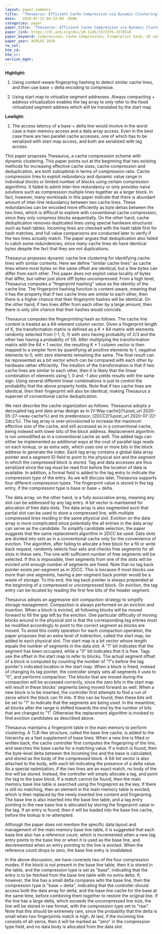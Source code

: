 ```yaml
---
layout: paper-summary
title:  "Thesaurus: Efficient Cache Compression via Dynamic Clustering"
date:   2020-07-23 04:33:00 -0500
categories: paper
paper_title: "Thesaurus: Efficient Cache Compression via Dynamic Clustering"
paper_link: https://dl.acm.org/doi/10.1145/3373376.3378518
paper_keyword: Compression; Cache Compression; Fingerprint hash; 2D compression; Thesaurus
paper_year: ASPLOS 2020
rw_set:
htm_cd:
htm_cr:
version_mgmt:
---
```


**Highlight:**

1. Using content-aware fingerpring hashing to detect similar cache lines, and then use base + delta encoding to compresse.
   
2. Using start map to virtualize segment addresses. Always compacting + address virtualization enables the tag array
   to only refer to the fixed virtualized segment address which will be translated by the start map

**Lowlight:**

1. The access latency of a base + delta line would involve in the worst case a main memory access and a data array access.
   Even in the best case there are two parallel cache accesses, one of which has to be serialized with start map access,
   and both are serialized with tag access.

This paper proposes Thesaurus, a cache compression scheme with dynamic clustering. This paper points out at the beginning
that two existing methods for increasing effective cache sizes, cache compression and deduplication, are both suboptimal
in terms of compression ratio. Cache compression tries to exploit redundancy and dynamic value range in individual
blocks or limited number of blocks using certain compression algorithms. It failed to admit inter-line redundancy or
only provides naive solutions such as compression multiple lines together as a larger block. In fact, however, many
workloads in this paper indicate that there is abundant amount of inter-line redundancy between two cache lines. These
redundancies can be encoded more efficiently as byte deltas between the two lines, which is difficult to explore with
conventional cache compression, since they only compress blocks sequentially.
On the other hand, cache deduplication removes duplicated lines using special hardware structures such as hash tables.
Incoming lines are checked with the hash table first for hash matches, and full value comparisons are conducted
later to verify if the two lines actually match. The paper argues that deduplication also failed to catch some redundencies,
since many cache lines do have identical bytes despite the fact that they are not duplications.

Thesaurus proposes dynamic cache line clustering for identifying cache lines with similar contents. Here we define "similar
cache lines" as cache lines where most bytes on the same offset are identical, but a few bytes can differ from each other.
This paper does not exploit value locality of bytes that differ, but rather just store diff bytes uncompressed. 
From a high level, Thesaurus computes a "fingerprint hashing" value as the identity of the cache line. The fingerprint
hashing function is content-aware, meaning that it has the property that if two cache lines are similar to each other, 
then there is a higher chance that their fingerprint hashes will be identical. On the other hand, if two lines differ
from each other by a large amount, then there is only slim chance that their hashes would coincide.

Thesaurus computes the fingerprinting hash as follows. The cache line content is treated as a 64-element column vector.
Given a fingerprint length of K, the transformation matrix is defined as a K * 64 matrix with elements randomly selected
from {-1, 0, 1} with zero having probablity of 2/3 and the other two having a probablity of 1/6. After multiplying the 
transformation matrix with the 64 * 1 vector, the resulting K * 1 column vector is then mapped to a simpler form by 
quantifying all positive elements to 1, negative elements to 0, with zero elements remaining the same. The final result
can be represented as a bit vector which can be compared with each other by hardware rather efficiently. 
The intuition of the transformation is that if two cache lines are similar to each other, then it is likely that the linear
combination of elements using 1, 0 and -1 also yields results with the same sign. Using several different linear combinations
is just to control the probability that the above property holds. 
Note that if two cache lines are identical, then their fingerprint will also be identical, making Thesaurus a superset
of conventional cache deduplication.

We next describe the cache organization as follows. Thesaurus adopts a decoupled tag and data array design as in 
[V-Way cache](%post_url 2020-05-27-vway-cache%) and its predecessor, [2DCC](%post_url 2020-07-22-2dcc%). The tag
array is over-provisioned to increase the maximum effective size of the cache, and still accessed as in a conventional
cache, being indexed with lower bits of the block address. Replacement algorithm is run unmodified as in a conventional
cache as well. The added tags can either be implemented as additional ways at the cost of parallel tags reads on each
lookup, or as extra sets, which uses one or more bits in the block address to generate the index.
Each tag array contains a global data array pointer and a segment ID field to point to the physical slot and the 
segment in which the compressed block is stored. Tag and data accesses are thus serialized since the tag must be read
first before the location of data ia available.
In addition, a format field is added to the tag entry to indicate the compression type of the entry. As we will
discuss later, Thesaurus supports four different compression types.
The fingerprint value is stored in the tag entry, if the compression type is base or base + delta.

The data array, on the other hand, is a fully associative array, meaning any slot can be addressed by any tag entry.
A bit vector is maintained for allocation of free data slots. 
The data array is also segmented such that partial slot can be used to store a compressed line, with multiple compressed
lines residing in the same physical slot.
Eviction on the data array is more complicated since potentially the all entries in the data array can serve as the candidate. 
To simplify candidate selection, the paper suggests that the same replacement algorithm in 2DCC be used: Data slots are 
divided into sets as in a conventional cache only for the convenience of eviction. The algorithm, after failing to allocate 
a free block for a fill or write back request, randomly selects four sets and checks free segments for all slots in these 
sets. The one with sufficient number of free segments will be selected. If this is impossible, then segments from one of the 
slots will be evicted until enough number of segments are freed. 
Note that no tag back pointer exists per-segment as in 2DCC. This is because if most blocks use more than one segments,
having a per-segment back pointer would be a waste of storage. To this end, the tag back pointer is always prepended
at the beginning of a compressed or uncompressed block. On eviction, the tag entry can be located by reading the first
few bits of the header segment.

Thesaurus adopts an aggressive slot compaction strategy to simplify storage management. Compaction is always performed 
on an eviction and insertion. When a block is evicted, all following blocks will be moved forward to fill the gap left 
by the eviction. 
One particular difficulty of moving blocks around in the physical slot is that the corresponding tag entries must be 
modified accordingly to point to the correct segment as blocks are moved. To avoid this costly operation for each
compaction operation, the paper proposes that an extra level of indirection, called the start map, be added to each 
physical slot. The start map is a bit vector whose length equals the number of segments in the data slot. A "1" bit indicates
that the segment has been occupied, while a "0" bit indicates that it is free. Tags use the offset in the start map
to refer to blocks. The actual segment offset of a block is computed by counting the number of "1"s before the tag 
pointer's indicated location in the start map. When a block is freed, instead of changing its tag pointer, the controller 
simply sets all segments it uses to "0", and performs compaction. The blocks that are moved during the compaction will 
be accessed correctly, since the zero bits in the start map will result in these blocks' segments being moved forward as 
well.
When a new block is to be inserted, the controller first attempts to find a run of zeros which the block can fit into.
If this can be found, then these bits will be set to "1" to indicate that the segments are being used. In the meantime, 
all blocks after the range is shifted towards the end by the number of bits that are changed to "1".
Otherwise the replacement algorithm is invoked to find eviction candidates as described above.

Thesaurus maintains a fingerprint table in the main memory to perform clustering. A TLB-like structure, called the base
line cache, is added to the hierarchy as a fast supplement of base lines. When a new line is filled or written back,
the cache controller first computes the fingerpring of the line, and searches the base cache for a matching value. If
a match is found, then the byte-level delta between the incoming line and the base is calculated, and stored as the body 
of the compressed block. A 64-bit vector is also attached to the body, with each bit indicating the presence of a delta
value. As a special optmization, if the two lines are an exact match, no body of the line will be stored. Instead, the
controller will simply allocate a tag, and point the tag to the base block.
If a match cannot be found, then the main memory base line table is searched using the fingreprint as the key.
If there is still no matching, then an element in the main memory table is evicted, which is then replaced by the newly
inserted line content and fingerpring. The base line is also inserted into the base line table, and a tag entry pointing 
to the new base line is allocated by storing the fingerprint value in the tag.
If an entry is found, then it will be loaded into the base line cache, before the lookup is re-attempted.

Although the paper does not mention the specific data layout and management of the main memory base line table,
it is suggested that each base line also has a reference count, which is incremented when a new tag entry points to the 
base line or when it is used as the base line, and decrememted when an entry pointing to the line is evicted. When the 
reference count drops to zero, the base line entry is invalidated.

In the above discussion, we have covereds two of the four compression modes: If the block is not present in the base line
table, then it is stored in the table, and the compression type is set as "base", indicating that the entry is to be 
fetched from the base line table with no extra delta.
If, however, the line has a small delta compares witn the base line, then the compression type is "base + delta", indicating
that the controller should access both the data array for delta, and the base line cache for the base at the same time, 
before combining them together to restore the original line.
If the line has a large delta, which exceeds the uncompressed line size, the line will be stored in raw format, with the
compression type set to "raw". Note that this should be extremely rare, since the probablity that the delta is small when
two fingerprints match is high.
At last, if the incoming line consists of all-zeros, then it will be marked as "zero" in the compression type field,
and no data body is allocated from the data slot. 